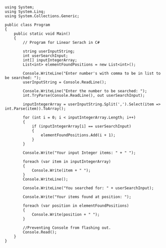 	using System;
	using System.Linq;
	using System.Collections.Generic;
	
	public class Program
	{
		public static void Main()
		{
			// Program for Linear Serach in C#
	
			string userInputString;
			int userSearchInput;
			int[] inputIntegerArray;
			List<int> elementFoundPositions = new List<int>();
	
			Console.WriteLine("Enter number's with comma to be in list to be searched: ");
			userInputString = Console.ReadLine();
	
			Console.WriteLine("Enter the number to be searched: ");
			int.TryParse(Console.ReadLine(), out userSearchInput);
	
			inputIntegerArray = userInputString.Split(',').Select(item => int.Parse(item)).ToArray();
	
			for (int i = 0; i < inputIntegerArray.Length; i++)
			{
				if (inputIntegerArray[i] == userSearchInput)
				{
					elementFoundPositions.Add(i + 1);
				}
			}
	
			Console.Write("Your input Integer items: " + " ");
	
			foreach (var item in inputIntegerArray)
			{
				Console.Write(item + " ");
			}
			Console.WriteLine();
	
			Console.WriteLine("You searched for: " + userSearchInput);
	
			Console.Write("Your items found at position: ");
	
			foreach (var position in elementFoundPositions)
			{
				Console.Write(position + " ");
			}
			
			//Preventing Console from flashing out.
			Console.Read();
		}
	}
	